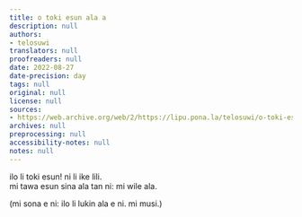 ```yaml
---
title: o toki esun ala a
description: null
authors:
- telosuwi
translators: null
proofreaders: null
date: 2022-08-27
date-precision: day
tags: null
original: null
license: null
sources:
- https://web.archive.org/web/2/https://lipu.pona.la/telosuwi/o-toki-esun-ala-a
archives: null
preprocessing: null
accessibility-notes: null
notes: null
---
```


ilo li toki esun! ni li ike lili.  
mi tawa esun sina ala tan ni: mi wile ala.

(mi sona e ni: ilo li lukin ala e ni. mi musi.)
